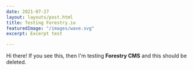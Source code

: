 ```yaml
---
date: 2021-07-27
layout: layouts/post.html
title: Testing Forestry.io
featuredImage: "/images/wave.svg"
excerpt: Excerpt test

---
```

Hi there! If you see this, then I'm testing **Forestry CMS** and this should be deleted.